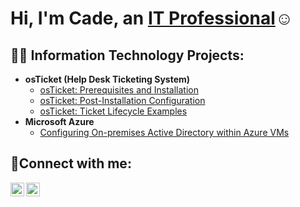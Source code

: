<h1>Hi, I'm Cade, an <a href="https://linkedin.com/in/Josh">IT Professional</a>☺</h1>

<h2>👨‍💻 Information Technology Projects:</h2>

- <b>osTicket (Help Desk Ticketing System)</b>
  - [osTicket: Prerequisites and Installation](https://github.com/Cade-Kennedy/osticket-prereqs)
  - [osTicket: Post-Installation Configuration](https://github.com/Cade-Kennedy/osticket-postinstall)
  - [osTicket: Ticket Lifecycle Examples](https://github.com/Cade-Kennedy/ticket-lifecycle)
- <b>Microsoft Azure</b>
  - [Configuring On-premises Active Directory within Azure VMs](https://github.com/Cade-Kennedy/configure-ad)


<h2>🤳Connect with me:</h2>


[<img align="left" alt="Cade | LinkedIn" width="22px" src="https://cdn.jsdelivr.net/npm/simple-icons@v3/icons/linkedin.svg" />][linkedin]
[<img align="left" alt="Cade | Indeed" width="22px" src="https://cdn.jsdelivr.net/npm/simple-icons@v3/icons/indeed.svg" />][indeed]

[linkedin]: www.linkedin.com/in/cade-kennedy-a4a3052b9
[Indeed]: https://profile.indeed.com/p/cadek-3k7r31w
